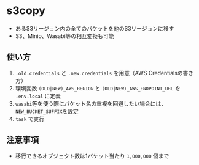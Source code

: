 # s3copy

- あるS3リージョン内の全てのバケットを他のS3リージョンに移す
- S3、Minio、Wasabi等の相互変換も可能

## 使い方

1. `.old.credentials` と `.new.credentials` を用意（AWS Credentialsの書き方）
2. 環境変数 `(OLD|NEW)_AWS_REGION` と `(OLD|NEW)_AWS_ENDPOINT_URL` を `.env.local` に定義
3. `wasabi`等を使う際にバケット名の重複を回避したい場合には、`NEW_BUCKET_SUFFIX`を設定
4. `task` で実行

## 注意事項

- 移行できるオブジェクト数は1バケット当たり `1,000,000` 個まで
